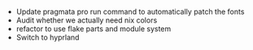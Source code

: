- Update pragmata pro run command to automatically patch the fonts
- Audit whether we actually need nix colors
- refactor to use flake parts and module system
- Switch to hyprland
